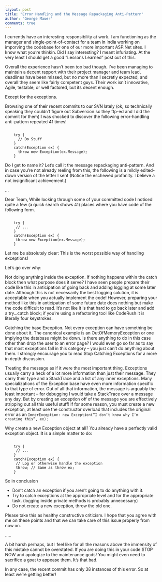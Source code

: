 ```yaml
--- 
layout: post
title: "Error Handling and the Message Repackaging Anti-Pattern"
author: "George Mauer"
comments: true
---
```


I currently have an interesting responsibility at work.  I am functioning as the manager and single-point-of-contact for a team in India working on imporving the codebase for one of our more important ASP.Net sites.  I know what you’re thinkin.  Did I say interesting?  I meant infuriating.  At the very least I should get a good “Lessons Learned” post out of this.

Overall the experience hasn’t been too bad though.  I’ve been managing to maintain a decent rapport with their project manager and team lead, deadlines have been missed, but no more than I secretly expected, and overall they seem like fairly competent guys.  Their work isn’t innovative, Agile, testable, or well factored, but its decent enough.

Except for the exceptions.

Browsing one of their recent commits to our SVN lately (ok, so technically speaking they couldn’t figure out Subversion so they ftp-ed and I did the commit for them) I was shocked to discover the following error-handling anti-pattern repeated 41 times!

<pre><code class="cs">
	try {
	  // Do Stuff
	}
	catch(Exception ex) {
	  throw new Exception(ex.Message);
	}
</code></pre>

Do I get to name it?  Let’s call it the message repackaging anti-pattern.  And in case you’re not already reeling from this, the following is a mildly edited-down version of the letter I sent (Notice the eschewed profanity.  I believe a not insignificant achievement.)

...

Dear Team,
While looking through some of your committed code I noticed quite a few (a quick search shows 41) places where you have code of the following form.

<pre><code class="cs">
	try {
	 // ...
	}
	catch(Exception ex) {
	 throw new Exception(ex.Message);
	}
</code></pre>
Let me be absolutely clear: This is the worst possible way of handling exceptions!

Let’s go over why:

Not doing anything inside the exception. If nothing happens within the catch block then what purpose does it serve? I have seen people prepare their code like this in anticipation of going back and adding logging at some later date. Although this is not necessarily the best logging solution, it is acceptable when you actually implement the code! However, preparing your method like this in anticipation of some future date does nothing but make the code difficult to read. It’s not like it is that hard to go back later and add a try…catch block; if you’re using a refactoring tool like CodeRush it is literally four keystrokes. 

Catching the base Exception. Not every exception can have something be done about it. The canonical example is an OutOfMemoryException or one implying the database might be down. Is there anything to do in this case other than drop the user to an error page? I would even go so far as to say that most exceptions fall in this category – you just can’t do anything about them.  I strongly encourage you to read Stop Catching Exceptions for a more in depth discussion.

Treating the message as if it were the most important thing. Exceptions usually carry a heck of a lot more information than just their message. They carry their type and a StackTrace and a list of any inner exceptions. Many specializations of the Exception base have even more information specific to that type of error. Out of all that information, the message is arguably the least important – for debugging I would take a StackTrace over a message any day. But by creating an exception off of the message you are effectively stripping out all this useful stuff! If for some reason, you must create a new exception, at least use the constructor overload that includes the original error as an `InnerException: new Exception(“I don’t know why I’m creating this”, ex);`

Why create a new Exception object at all? You already have a perfectly valid exception object. It is a simple matter to do:

<pre><code class="cs">
	try {
	 // ...
	}
	catch(Exception ex) {
	 // Log or otherwise handle the exception
	 throw; // Same as throw ex;
	}
</code></pre>

So in conclusion

* Don’t catch an exception if you aren’t going to do anything with it.
* Try to catch exceptions at the appropriate level and for the appropriate task. (logging inside private methods is probably unnecessary)
* Do not create a new exception, throw the old one.

Please take this as healthy constructive criticism. I hope that you agree with me on these points and that we can take care of this issue properly from now on.
 
.....

A bit harsh perhaps, but I feel like for all the reasons above the immensity of this mistake cannot be overstated.  If you are doing this in your code STOP NOW and apologize to the maintenance gods!  You might even need to sacrifice a goat to appease them.  It’s that bad.

In any case, the recent commit has only 38 instances of this error.  So at least we’re getting better!